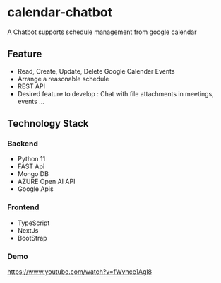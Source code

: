 # calendar-chatbot
A Chatbot supports schedule management from google calendar
## Feature
- Read, Create, Update, Delete Google Calender Events
- Arrange a reasonable schedule
- REST API
- Desired feature to develop : Chat with file attachments in meetings, events ...
## Technology Stack
### Backend
- Python 11
- FAST Api
- Mongo DB
- AZURE Open AI API
- Google Apis
### Frontend
- TypeScript
- NextJs
- BootStrap
### Demo
https://www.youtube.com/watch?v=fWvnce1Agl8
